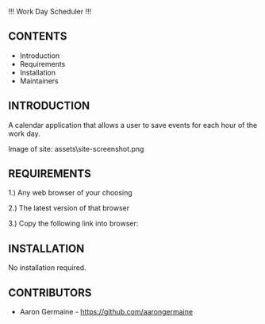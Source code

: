 

!!! Work Day Scheduler !!!



CONTENTS 
----

 * Introduction
 * Requirements
 * Installation
 * Maintainers


INTRODUCTION
------------

A calendar application that allows a user to save events for each hour of the work day.

Image of site: assets\site-screenshot.png


REQUIREMENTS
------------

1.) Any web browser of your choosing

2.) The latest version of that browser

3.) Copy the following link into browser:


INSTALLATION
------------

No installation required.


CONTRIBUTORS
-----------

 * Aaron Germaine - https://github.com/aarongermaine



